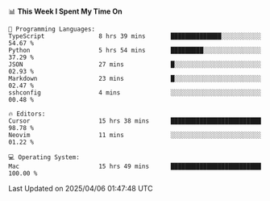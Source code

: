 <!--START_SECTION:waka-->
📊 **This Week I Spent My Time On** 

```text
💬 Programming Languages: 
TypeScript               8 hrs 39 mins       ██████████████░░░░░░░░░░░   54.67 % 
Python                   5 hrs 54 mins       █████████░░░░░░░░░░░░░░░░   37.29 % 
JSON                     27 mins             █░░░░░░░░░░░░░░░░░░░░░░░░   02.93 % 
Markdown                 23 mins             █░░░░░░░░░░░░░░░░░░░░░░░░   02.47 % 
sshconfig                4 mins              ░░░░░░░░░░░░░░░░░░░░░░░░░   00.48 % 

🔥 Editors: 
Cursor                   15 hrs 38 mins      █████████████████████████   98.78 % 
Neovim                   11 mins             ░░░░░░░░░░░░░░░░░░░░░░░░░   01.22 % 

💻 Operating System: 
Mac                      15 hrs 49 mins      █████████████████████████   100.00 % 
```


 Last Updated on 2025/04/06 01:47:48 UTC
<!--END_SECTION:waka-->
